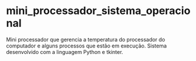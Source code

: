 # mini_processador_sistema_operacional

Mini processador que gerencia a temperatura do processador do computador e alguns processos que estão em execução.
Sistema desenvolvido com a linguagem Python e tkinter.
